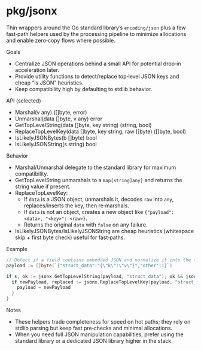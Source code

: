 # pkg/jsonx

Thin wrappers around the Go standard library’s `encoding/json` plus a few fast‑path helpers used by the processing pipeline to minimize allocations and enable zero‑copy flows where possible.

Goals

- Centralize JSON operations behind a small API for potential drop‑in acceleration later.
- Provide utility functions to detect/replace top‑level JSON keys and cheap “is JSON” heuristics.
- Keep compatibility high by defaulting to stdlib behavior.

API (selected)

- Marshal(v any) ([]byte, error)
- Unmarshal(data []byte, v any) error
- GetTopLevelString(data []byte, key string) (string, bool)
- ReplaceTopLevelKey(data []byte, key string, raw []byte) ([]byte, bool)
- IsLikelyJSONBytes(b []byte) bool
- IsLikelyJSONString(s string) bool

Behavior

- Marshal/Unmarshal delegate to the standard library for maximum compatibility.
- GetTopLevelString unmarshals to a `map[string]any]` and returns the string value if present.
- ReplaceTopLevelKey:
  - If `data` is a JSON object, unmarshals it, decodes `raw` into `any`, replaces/inserts the key, then re‑marshals.
  - If `data` is not an object, creates a new object like `{"payload": <data>, "<key>": <raw>}`.
  - Returns the original `data` with `false` on any failure.
- IsLikelyJSONBytes/IsLikelyJSONString are cheap heuristics (whitespace skip + first byte check) useful for fast‑paths.

Example

```go
// Detect if a field contains embedded JSON and normalize it into the top-level document.
payload := []byte(`{"struct_data":"{\"k\":\"v\"}","other":1}`)

if s, ok := jsonx.GetTopLevelString(payload, "struct_data"); ok && jsonx.IsLikelyJSONString(s) {
  if newPayload, replaced := jsonx.ReplaceTopLevelKey(payload, "struct_data", []byte(s)); replaced {
    payload = newPayload
  }
}
```

Notes

- These helpers trade completeness for speed on hot paths; they rely on stdlib parsing but keep fast pre‑checks and minimal allocations.
- When you need full JSON manipulation capabilities, prefer using the standard library or a dedicated JSON library higher in the stack.
